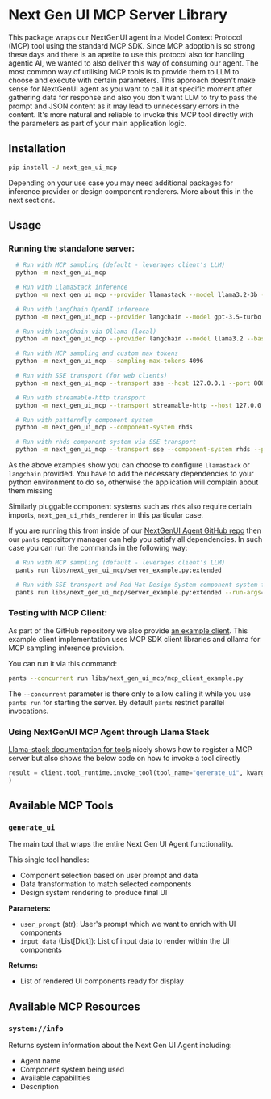 # Next Gen UI MCP Server Library

This package wraps our NextGenUI agent in a Model Context Protocol (MCP) tool using the standard MCP SDK. Since MCP adoption is so strong these days and there is an apetite to use this protocol also for handling agentic AI, we wanted to also deliver this way of consuming our agent. The most common way of utilising MCP tools is to provide them to LLM to choose and execute with certain parameters. This approach doesn't make sense for NextGenUI agent as you want to call it at specific moment after gathering data for response and also you don't want LLM to try to pass the prompt and JSON content as it may lead to unnecessary errors in the content. It's more natural and reliable to invoke this MCP tool directly with the parameters as part of your main application logic.

## Installation

```sh
pip install -U next_gen_ui_mcp
```

Depending on your use case you may need additional packages for inference provider or design component renderers. More about this in the next sections.

## Usage

### Running the standalone server:

```bash
  # Run with MCP sampling (default - leverages client's LLM)
  python -m next_gen_ui_mcp

  # Run with LlamaStack inference
  python -m next_gen_ui_mcp --provider llamastack --model llama3.2-3b --llama-url http://localhost:5001

  # Run with LangChain OpenAI inference
  python -m next_gen_ui_mcp --provider langchain --model gpt-3.5-turbo

  # Run with LangChain via Ollama (local)
  python -m next_gen_ui_mcp --provider langchain --model llama3.2 --base-url http://localhost:11434/v1 --api-key ollama

  # Run with MCP sampling and custom max tokens
  python -m next_gen_ui_mcp --sampling-max-tokens 4096

  # Run with SSE transport (for web clients)
  python -m next_gen_ui_mcp --transport sse --host 127.0.0.1 --port 8000

  # Run with streamable-http transport
  python -m next_gen_ui_mcp --transport streamable-http --host 127.0.0.1 --port 8000

  # Run with patternfly component system
  python -m next_gen_ui_mcp --component-system rhds

  # Run with rhds component system via SSE transport
  python -m next_gen_ui_mcp --transport sse --component-system rhds --port 8000
```

As the above examples show you can choose to configure `llamastack` or `langchain` provided. You have to add the necessary dependencies to your python environment to do so, otherwise the application will complain about them missing

Similarly pluggable component systems such as `rhds` also require certain imports, `next_gen_ui_rhds_renderer` in this particular case.

If you are running this from inside of our [NextGenUI Agent GitHub repo](https://github.com/RedHat-UX/next-gen-ui-agent) then our `pants` repository manager can help you satisfy all dependencies. In such case you can run the commands in the following way:

```bash
  # Run with MCP sampling (default - leverages client's LLM)
  pants run libs/next_gen_ui_mcp/server_example.py:extended

  # Run with SSE transport and Red Hat Design System component system for rendering
  pants run libs/next_gen_ui_mcp/server_example.py:extended --run-args="--transport sse --component-system rhds"
```

### Testing with MCP Client:

As part of the GitHub repository we also provide [an example client](https://github.com/RedHat-UX/next-gen-ui-agent/blob/main/libs/next_gen_ui_mcp/mcp_client_example.py). This example client implementation uses MCP SDK client libraries and ollama for MCP sampling inference provision.

You can run it via this command:

```bash
pants --concurrent run libs/next_gen_ui_mcp/mcp_client_example.py
```
The `--concurrent` parameter is there only to allow calling it while you use `pants run` for starting the server. By default `pants` restrict parallel invocations.

### Using NextGenUI MCP Agent through Llama Stack

[Llama-stack documentation for tools](https://llama-stack.readthedocs.io/en/latest/building_applications/tools.html) nicely shows how to register a MCP server but also shows the below code on how to invoke a tool directly

```python
result = client.tool_runtime.invoke_tool(tool_name="generate_ui", kwargs=input_data)
)
```

## Available MCP Tools

### `generate_ui`
The main tool that wraps the entire Next Gen UI Agent functionality.

This single tool handles:

- Component selection based on user prompt and data
- Data transformation to match selected components  
- Design system rendering to produce final UI

**Parameters:**

- `user_prompt` (str): User's prompt which we want to enrich with UI components
- `input_data` (List[Dict]): List of input data to render within the UI components

**Returns:**

- List of rendered UI components ready for display

## Available MCP Resources

### `system://info`
Returns system information about the Next Gen UI Agent including:
- Agent name
- Component system being used
- Available capabilities
- Description
